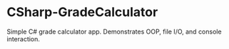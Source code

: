 # CSharp-GradeCalculator
Simple C# grade calculator app. Demonstrates OOP, file I/O, and console interaction.
